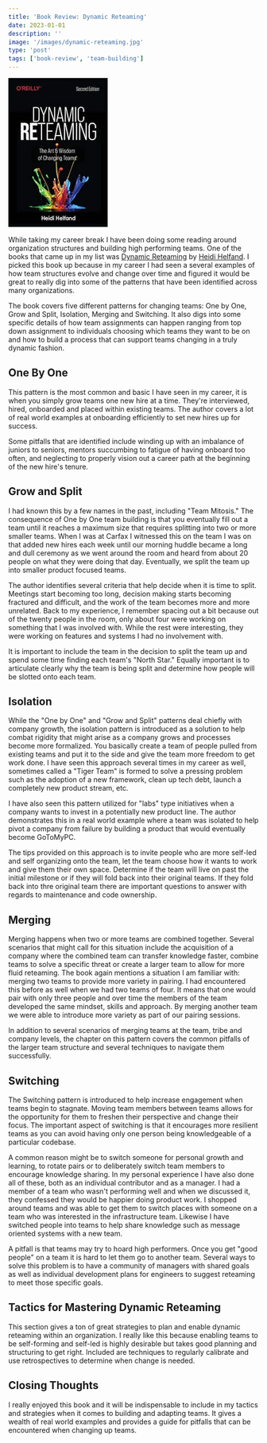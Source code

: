 ```yaml
---
title: 'Book Review: Dynamic Reteaming'
date: 2023-01-01
description: ''
image: '/images/dynamic-reteaming.jpg'
type: 'post'
tags: ['book-review', 'team-building']
---
```


![Book Cover](/images/dynamic-reteaming.jpg#floatleft)

While taking my career break I have been doing some reading around organization structures and
building high performing teams. One of the books that came up in my list was [Dynamic Reteaming](https://www.oreilly.com/library/view/dynamic-reteaming-2nd/9781492061281/) by [Heidi Helfand](https://www.heidihelfand.com/). I picked this book up because in my career I had seen a several examples of how team structures evolve and change over time and figured it would be great to really dig into some of the patterns that have been identified across many organizations.

The book covers five different patterns for changing teams: One by One, Grow and Split, Isolation, Merging and Switching. It also digs into some specific details of how team assignments can happen ranging from top down assignment to individuals choosing which teams they want to be on and how to build a process that can support teams changing in a truly dynamic fashion.

## One By One

This pattern is the most common and basic I have seen in my career, it is when you simply grow teams one new hire at a time. They're interviewed, hired, onboarded and placed within existing teams. The author covers a lot of real world examples at onboarding efficiently to set new hires up for success.

Some pitfalls that are identified include winding up with an imbalance of juniors to seniors, mentors succumbing to fatigue of having onboard too often, and neglecting to properly vision out a career path at the beginning of the new hire's tenure.

## Grow and Split

I had known this by a few names in the past, including "Team Mitosis." The consequence of One by One team building is that you eventually fill out a team until it reaches a maximum size that requires splitting into two or more smaller teams. When I was at Carfax I witnessed this on the team I was on that added new hires each week until our morning huddle became a long and dull ceremony as we went around the room and heard from about 20 people on what they were doing that day. Eventually, we split the team up into smaller product focused teams.

The author identifies several criteria that help decide when it is time to split. Meetings start becoming too long, decision making starts becoming fractured and difficult, and the work of the team becomes more and more unrelated. Back to my experience, I remember spacing out a bit because out of the twenty people in the room, only about four were working on something that I was involved with. While the rest were interesting, they were working on features and systems I had no involvement with.

It is important to include the team in the decision to split the team up and spend some time finding each team's "North Star." Equally important is to articulate clearly why the team is being split and determine how people will be slotted onto each team.

## Isolation

While the "One by One" and "Grow and Split" patterns deal chiefly with company growth, the isolation pattern is introduced as a solution to help combat rigidity that might arise as a company grows and processes become more formalized. You basically create a team of people pulled from existing teams and put it to the side and give the team more freedom to get work done. I have seen this approach several times in my career as well, sometimes called a "Tiger Team" is formed to solve a pressing problem such as the adoption of a new framework, clean up tech debt, launch a completely new product stream, etc.

I have also seen this pattern utilized for "labs" type initiatives when a company wants to invest in a potentially new product line. The author demonstrates this in a real world example where a team was isolated to help pivot a company from failure by building a product that would eventually become GoToMyPC.

The tips provided on this approach is to invite people who are more self-led and self organizing onto the team, let the team choose how it wants to work and give them their own space. Determine if the team will live on past the initial milestone or if they will fold back into their original teams. If they fold back into thre original team there are important questions to answer with regards to maintenance and code ownership.

## Merging

Merging happens when two or more teams are combined together. Several scenarios that might call for this situation include the acquisition of a company where the combined team can transfer knowledge faster, combine teams to solve a specific threat or create a larger team to allow for more fluid reteaming. The book again mentions a situation I am familiar with: merging two teams to provide more variety in pairing. I had encountered this before as well when we had two teams of four. It means that one would pair with only three people and over time the members of the team developed the same mindset, skills and approach. By merging another team we were able to introduce more variety as part of our pairing sessions.

In addition to several scenarios of merging teams at the team, tribe and company levels, the chapter on this pattern covers the common pitfalls of the larger team structure and several techniques to navigate them successfully.

## Switching

The Switching pattern is introduced to help increase engagement when teams begin to stagnate. Moving team members between teams allows for the opportunity for them to freshen their perspective and change their focus. The important aspect of switching is that it encourages more resilient teams as you can avoid having only one person being knowledgeable of a particular codebase.

A common reason might be to switch someone for personal growth and learning, to rotate pairs or to deliberately switch team members to encourage knowledge sharing. In my personal experience I have also done all of these, both as an individual contributor and as a manager. I had a member of a team who wasn't performing well and when we discussed it, they confessed they would be happier doing product work. I shopped around teams and was able to get them to switch places with someone on a team who was interested in the infrastructure team. Likewise I have switched people into teams to help share knowledge such as message oriented systems with a new team.

A pitfall is that teams may try to hoard high performers. Once you get "good people" on a team it is hard to let them go to another team. Several ways to solve this problem is to have a community of managers with shared goals as well as individual development plans for engineers to suggest reteaming to meet those specific goals.

## Tactics for Mastering Dynamic Reteaming

This section gives a ton of great strategies to plan and enable dynamic reteaming within an organization. I really like this because enabling teams to be self-forming and self-led is highly desirable but takes good planning and structuring to get right. Included are techniques to regularly calibrate and use retrospectives to determine when change is needed.

## Closing Thoughts

I really enjoyed this book and it will be indispensable to include in my tactics and strategies when it comes to building and adapting teams. It gives a wealth of real world examples and provides a guide for pitfalls that can be encountered when changing up teams.
